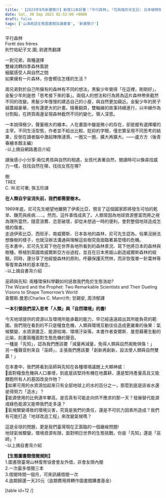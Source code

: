 ```yaml
---
title: '【2023年9月新書簡介】新增11本好書：「平行森林」、「花與我的半生記: 日本植物學之父牧野富太郎眼中花開葉落的奧祕、日常草木的樂趣」、「樹」、「貝加爾湖隱居札記」等書，不容錯過！'
date: Sat, 30 Sep 2023 02:52:00 +0000
draft: false
tags: ['山海島語生態圖書館及讀書會', '新書簡介']
---
```


平行森林  
Forêt des frères  
則竹佑紀子文.圖; 尉遲秀翻譯

一對兄弟，兩種選擇  
雙線流轉四季森林風貌  
細膩感受人與自然之間  
如果擁有一片森林，你會嚮往怎樣的生活？

兩兄弟對於自己所擁有的森林有不同的想法，黑髮少年覺得「在這裡，剛剛好」，金髮少年則是想「思考接下來的事」。兩個人的想法和行為將為這片森林帶來截然不同的改變。黑髮少年慢慢的建造自己的小屋，與自然更加親近。金髮少年的房子越蓋越豪華，他有還更大的計畫。隨著翻頁，雙軸線的故事持續進行，以中線作為分割點，在跨頁兩邊呈現森林截然不同的變化，領人深思。  
  
一本說得極少，聲量極大的繪本。人在畫面中雖是微小的存在，卻是握有選擇權的主宰。不同生活型態，作者並不給出比較、貶抑的字眼，僅忠實呈現不同思考的結果，反倒在讀者腦中激起陣陣漣漪，一圈又一圈，擴大再擴大。――盧方方（後青春繪本館主編）  
\-以上摘自網路書店介紹  
  
讀後感小小分享:兩位男孩與自然的相遇，女孩代表著自然，閱讀時可以像尋找威力一樣，找找自然在哪，找找女孩在哪?

樹  
TREE  
C. W.尼可著; 孫玉珍譯

**在人類自宇宙消失前，我們都需要樹木。**

1969年底，尼可先生絕望地離開了伊索比亞，預言了這個國家即將發生可怕的乾旱、饑荒與疾病......。然而，這件事情成真了。人類常因為地球資源豐富而將之視為理所當然，隨意浪費、恣意破壞，卻從未想過一時的便利，會對整個地球造成怎樣的傷害。  
走過伊索比亞、西班牙、南威爾斯、日本各地的森林，尼可先生認為，俗果沒辦法想像樹的樣子，也就沒辦法溝通與理解這些樹究竟面臨著甚麼樣的危機。  
在本書中，尼可先生寫下他在世界各地所看到的森林景況、寫下他將日本的森林與樹種，移植到英國南威爾斯亞方谷過程，並且在日本黑姬山創造威爾斯森林的經驗。同時，還分享了他經營森林的原則，呼籲保護天然林，而非恢復單一針葉林等等復育森林的基本理念。  
\-以上摘自書背介紹

巫師與先知: 兩種環保科學觀如何拯救我們免於生態浩劫?  
The Wizard and the Prophet: Two Remarkable Scientists and Their Dueling Visions to Shape Tomorrow’s World  
查爾斯.曼恩(Charles C. Mann)作; 甘錫安, 周沛郁譯

**一本引領我們深入思考「人類」與「自然環境」的書!**

今天地球提供的資源以及環境所能承載的能力，早已經遠遠超出其所能負荷的範圍。我們現在看到的不只是糧食危機，人類與環境互動往往造成更嚴重的後果：氣候驟變、水資源匱乏、能源枯竭、環境汙染等。本書作者查爾斯．曼恩藉著生動的比喻，刻畫兩種面對生態危機的聲音。  
一種是「先知」，認為我們應該要「減量再減量，免得人類與自然兩敗俱傷！」  
另一種聲音則來自「巫師」，主張我們應該要「創新再創新，設法使人類與自然雙贏！」

在本書中，我們將看到巫師與先知在各種環境議題上大顯神威：  
💠面對糧食危機與人口暴增，到底是該堅持有機在地農耕，還是堅持產量高且又能餵飽所有人的基因改良作物？  
💠如果可用的水資源加起來只有全部地球上的水的百分之一，那麼到底是該省水還是得努力「造水」？  
💠能源使用的比例連年攀高，是否真有可能走向供不應求的那一天？發展替代能源或綠色能源又能帶我們走多遠？  
💠氣候驟變導致的環境災害，究竟是我們的責任，還是不可抗力因素所造成？我們有可能打造「地球改造工程」來改變氣候嗎？

這是全球的問題，更是我們臺灣現在正面臨的一個嚴峻問題!  
地球氣候驟變，環境資源有限，面對明日世界的生態挑戰，你是「先知」還是「巫師」?  
\-以上摘自書背介紹

**【生態圖書館借閱規則】**  
1.圖書限臺灣山林復育協會會友外借，非會友限內閱  
2.一次最多借閱三本  
3.借閱時間一個月，可來訊續借閱一次  
4.逾期歸還一天20元（逾期費用將轉作圖書館購書基金）

\[table id=12 /\]